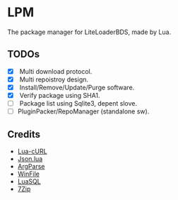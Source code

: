 # LPM
The package manager for LiteLoaderBDS, made by Lua.

## TODOs
 - [x] <NET> Multi download protocol.
 - [x] <NET> Multi repoistroy design.
 - [x] <LOC> Install/Remove/Update/Purge software.
 - [x] <LOC> Verify package using SHA1.
 - [ ] <NET> Package list using Sqlite3, depent slove.
 - [ ] PluginPacker/RepoManager (standalone sw).

## Credits
 - [Lua-cURL](https://github.com/Lua-cURL/Lua-cURLv3)
 - [Json.lua](https://github.com/actboy168/json.lua)
 - [ArgParse](https://github.com/mpeterv/argparse)
 - [WinFile](https://github.com/cloudwu/luawinfile)
 - [LuaSQL](https://github.com/keplerproject/luasql)
 - [7Zip](https://www.7-zip.org/)